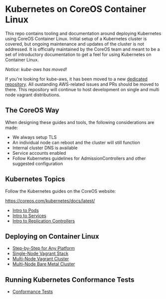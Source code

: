 # Kubernetes on CoreOS Container Linux

This repo contains tooling and documentation around deploying Kubernetes using CoreOS Container Linux.
Initial setup of a Kubernetes cluster is covered, but ongoing maintenance and updates of the cluster is not addressed.
It is officially maintained by the CoreOS team and meant to be a set of introductory documentation to get a feel for using Kubernetes on Container Linux.

*Notice: kube-aws has moved!*

If you're looking for kube-aws, it has been moved to a new [dedicated repository](https://github.com/coreos/kube-aws). All oustanding AWS-related issues and PRs should be moved to there. This repository will continue to host development on single and multi node vagrant distributions.

## The CoreOS Way

When designing these guides and tools, the following considerations are made:

* We always setup TLS
* An individual node can reboot and the cluster will still function
* Internal cluster DNS is available
* Service accounts enabled
* Follow Kubernetes guidelines for AdmissionControllers and other suggested configuration

## Kubernetes Topics

Follow the Kubernetes guides on the CoreOS website:

https://coreos.com/kubernetes/docs/latest/

 - [Intro to Pods](https://coreos.com/kubernetes/docs/latest/pods.html)
 - [Intro to Services](https://coreos.com/kubernetes/docs/latest/services.html)
 - [Intro to Replication Controllers](https://coreos.com/kubernetes/docs/latest/replication-controller.html)

## Deploying on Container Linux

- [Step-by-Step for Any Platform](Documentation/getting-started.md)
- [Single-Node Vagrant Stack](single-node/README.md)
- [Multi-Node Vagrant Cluster](multi-node/vagrant/README.md)
- [Multi-Node Bare Metal Cluster](Documentation/kubernetes-on-baremetal.md)

## Running Kubernetes Conformance Tests

- [Conformance Tests](Documentation/conformance-tests.md)

